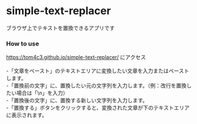 # simple-text-replacer
ブラウザ上でテキストを置換できるアプリです</br>

### How to use
 https://tom4c3.github.io/simple-text-replacer/ にアクセス</br></br>
-「文章をペースト」のテキストエリアに変換したい文章を入力またはペーストします。</br>
-「置換前の文字」に、置換したい元の文字列を入力します。（例：改行を置換したい場合は「\n」を入力）</br>
-「置換後の文字」に、置換する新しい文字列を入力します。</br>
-「置換する」ボタンをクリックすると、変換された文章が下のテキストエリアに表示されます。</br>
